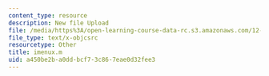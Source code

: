 ```yaml
---
content_type: resource
description: New file Upload
file: /media/https%3A/open-learning-course-data-rc.s3.amazonaws.com/12-811-tropical-meteorology-spring-2011/a450be2ba0ddbcf73c867eae0d32fee3_imenux.m
file_type: text/x-objcsrc
resourcetype: Other
title: imenux.m
uid: a450be2b-a0dd-bcf7-3c86-7eae0d32fee3
---
```

